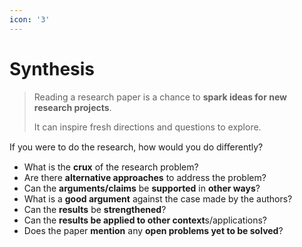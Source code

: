 ```yaml
---
icon: '3'
---
```


# Synthesis

> Reading a research paper is a chance to **spark ideas for new research projects**.&#x20;
>
> It can inspire fresh directions and questions to explore.

If you were to do the research, how would you do diﬀerently?

* What is the **crux** of the research problem?
* Are there **alternative approaches** to address the problem?
* Can the **arguments/claims** be **supported** in **other ways**?
* What is a **good argument** against the case made by the authors?
* Can the **results** be **strengthened**?
* Can the **results be applied to other context**s/applications?
* Does the paper **mention** any **open problems yet to be solved**?

